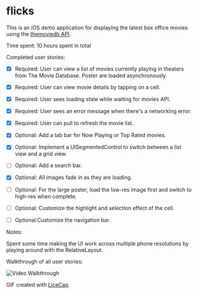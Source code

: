 # flicks

This is an iOS demo application for displaying the latest box office movies using the [themoviedb API](https://developers.themoviedb.org/3/getting-started).

Time spent: 10 hours spent in total

Completed user stories:

 * [x] Required: User can view a list of movies currently playing in theaters from The Movie Database. Poster are loaded asynchronously.
 * [x] Required: User can view movie details by tapping on a cell.
 * [x] Required: User sees loading state while waiting for movies API.
 * [x] Required: User sees an error message when there's a networking error.
 * [x] Required: User can pull to refresh the movie list.
 * [x] Optional: Add a tab bar for Now Playing or Top Rated movies.
 * [x] Optional: Implement a UISegmentedControl to switch between a list view and a grid view.
 * [ ] Optional: Add a search bar.
 * [x] Optional: All images fade in as they are loading.
 * [ ] Optional: For the large poster, load the low-res image first and switch to high-res when complete.
 * [ ] Optional: Customize the highlight and selection effect of the cell.
 * [ ] Optional:Customize the navigation bar.

 
Notes:

Spent some time making the UI work across multiple phone resolutions by playing around with the RelativeLayout.

Walkthrough of all user stories:

![Video Walkthrough](anim_rotten_tomatoes.gif)

GIF created with [LiceCap](http://www.cockos.com/licecap/).
